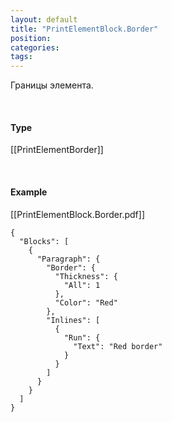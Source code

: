 ```yaml
---
layout: default
title: "PrintElementBlock.Border"
position: 
categories: 
tags: 
---
```


Границы элемента.

   

#### Type

[[PrintElementBorder]]

   

#### Example

[[PrintElementBlock.Border.pdf]]  


```
{
  "Blocks": [
    {
      "Paragraph": {
        "Border": {
          "Thickness": {
            "All": 1
          },
          "Color": "Red"
        },
        "Inlines": [
          {
            "Run": {
              "Text": "Red border"
            }
          }
        ]
      }
    }
  ]
}
```

  


 

